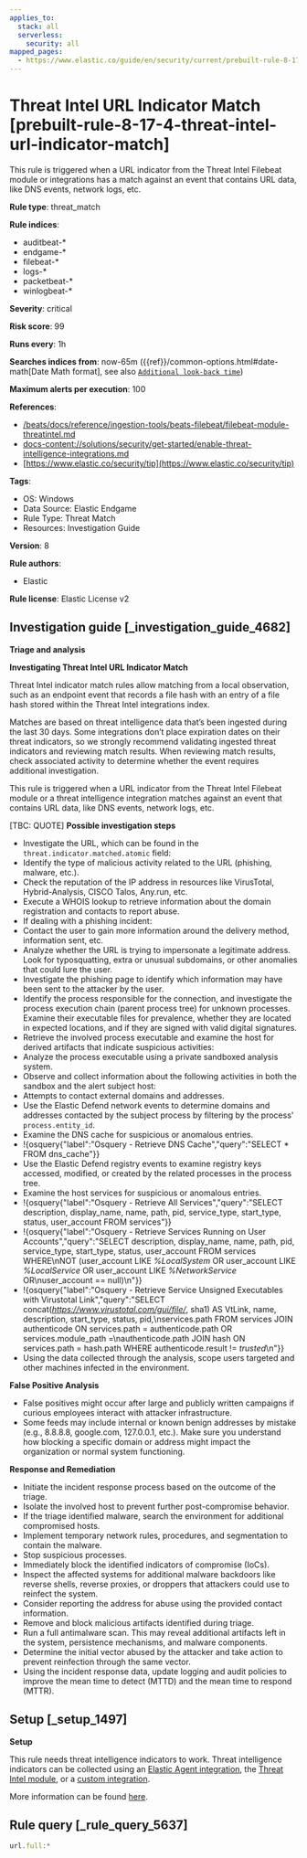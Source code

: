 ```yaml
---
applies_to:
  stack: all
  serverless:
    security: all
mapped_pages:
  - https://www.elastic.co/guide/en/security/current/prebuilt-rule-8-17-4-threat-intel-url-indicator-match.html
---
```


# Threat Intel URL Indicator Match [prebuilt-rule-8-17-4-threat-intel-url-indicator-match]

This rule is triggered when a URL indicator from the Threat Intel Filebeat module or integrations has a match against an event that contains URL data, like DNS events, network logs, etc.

**Rule type**: threat_match

**Rule indices**:

* auditbeat-*
* endgame-*
* filebeat-*
* logs-*
* packetbeat-*
* winlogbeat-*

**Severity**: critical

**Risk score**: 99

**Runs every**: 1h

**Searches indices from**: now-65m ({{ref}}/common-options.html#date-math[Date Math format], see also [`Additional look-back time`](docs-content://solutions/security/detect-and-alert/create-detection-rule.md#rule-schedule))

**Maximum alerts per execution**: 100

**References**:

* [/beats/docs/reference/ingestion-tools/beats-filebeat/filebeat-module-threatintel.md](beats://docs/reference/filebeat/filebeat-module-threatintel.md)
* [docs-content://solutions/security/get-started/enable-threat-intelligence-integrations.md](docs-content://solutions/security/get-started/enable-threat-intelligence-integrations.md)
* [https://www.elastic.co/security/tip](https://www.elastic.co/security/tip)

**Tags**:

* OS: Windows
* Data Source: Elastic Endgame
* Rule Type: Threat Match
* Resources: Investigation Guide

**Version**: 8

**Rule authors**:

* Elastic

**Rule license**: Elastic License v2

## Investigation guide [_investigation_guide_4682]

**Triage and analysis**

**Investigating Threat Intel URL Indicator Match**

Threat Intel indicator match rules allow matching from a local observation, such as an endpoint event that records a file hash with an entry of a file hash stored within the Threat Intel integrations index.

Matches are based on threat intelligence data that’s been ingested during the last 30 days. Some integrations don’t place expiration dates on their threat indicators, so we strongly recommend validating ingested threat indicators and reviewing match results. When reviewing match results, check associated activity to determine whether the event requires additional investigation.

This rule is triggered when a URL indicator from the Threat Intel Filebeat module or a threat intelligence integration matches against an event that contains URL data, like DNS events, network logs, etc.

[TBC: QUOTE]
**Possible investigation steps**

* Investigate the URL, which can be found in the `threat.indicator.matched.atomic` field:
* Identify the type of malicious activity related to the URL (phishing, malware, etc.).
* Check the reputation of the IP address in resources like VirusTotal, Hybrid-Analysis, CISCO Talos, Any.run, etc.
* Execute a WHOIS lookup to retrieve information about the domain registration and contacts to report abuse.
* If dealing with a phishing incident:
* Contact the user to gain more information around the delivery method, information sent, etc.
* Analyze whether the URL is trying to impersonate a legitimate address. Look for typosquatting, extra or unusual subdomains, or other anomalies that could lure the user.
* Investigate the phishing page to identify which information may have been sent to the attacker by the user.
* Identify the process responsible for the connection, and investigate the process execution chain (parent process tree) for unknown processes. Examine their executable files for prevalence, whether they are located in expected locations, and if they are signed with valid digital signatures.
* Retrieve the involved process executable and examine the host for derived artifacts that indicate suspicious activities:
* Analyze the process executable using a private sandboxed analysis system.
* Observe and collect information about the following activities in both the sandbox and the alert subject host:
* Attempts to contact external domains and addresses.
* Use the Elastic Defend network events to determine domains and addresses contacted by the subject process by filtering by the process' `process.entity_id`.
* Examine the DNS cache for suspicious or anomalous entries.
* !{osquery{"label":"Osquery - Retrieve DNS Cache","query":"SELECT * FROM dns_cache"}}
* Use the Elastic Defend registry events to examine registry keys accessed, modified, or created by the related processes in the process tree.
* Examine the host services for suspicious or anomalous entries.
* !{osquery{"label":"Osquery - Retrieve All Services","query":"SELECT description, display_name, name, path, pid, service_type, start_type, status, user_account FROM services"}}
* !{osquery{"label":"Osquery - Retrieve Services Running on User Accounts","query":"SELECT description, display_name, name, path, pid, service_type, start_type, status, user_account FROM services WHERE\nNOT (user_account LIKE *%LocalSystem* OR user_account LIKE *%LocalService* OR user_account LIKE *%NetworkService* OR\nuser_account == null)\n"}}
* !{osquery{"label":"Osquery - Retrieve Service Unsigned Executables with Virustotal Link","query":"SELECT concat(*https://www.virustotal.com/gui/file/*, sha1) AS VtLink, name, description, start_type, status, pid,\nservices.path FROM services JOIN authenticode ON services.path = authenticode.path OR services.module_path =\nauthenticode.path JOIN hash ON services.path = hash.path WHERE authenticode.result != *trusted*\n"}}
* Using the data collected through the analysis, scope users targeted and other machines infected in the environment.

**False Positive Analysis**

* False positives might occur after large and publicly written campaigns if curious employees interact with attacker infrastructure.
* Some feeds may include internal or known benign addresses by mistake (e.g., 8.8.8.8, google.com, 127.0.0.1, etc.). Make sure you understand how blocking a specific domain or address might impact the organization or normal system functioning.

**Response and Remediation**

* Initiate the incident response process based on the outcome of the triage.
* Isolate the involved host to prevent further post-compromise behavior.
* If the triage identified malware, search the environment for additional compromised hosts.
* Implement temporary network rules, procedures, and segmentation to contain the malware.
* Stop suspicious processes.
* Immediately block the identified indicators of compromise (IoCs).
* Inspect the affected systems for additional malware backdoors like reverse shells, reverse proxies, or droppers that attackers could use to reinfect the system.
* Consider reporting the address for abuse using the provided contact information.
* Remove and block malicious artifacts identified during triage.
* Run a full antimalware scan. This may reveal additional artifacts left in the system, persistence mechanisms, and malware components.
* Determine the initial vector abused by the attacker and take action to prevent reinfection through the same vector.
* Using the incident response data, update logging and audit policies to improve the mean time to detect (MTTD) and the mean time to respond (MTTR).


## Setup [_setup_1497]

**Setup**

This rule needs threat intelligence indicators to work. Threat intelligence indicators can be collected using an [Elastic Agent integration](docs-content://solutions/security/get-started/enable-threat-intelligence-integrations.md#agent-ti-integration), the [Threat Intel module](docs-content://solutions/security/get-started/enable-threat-intelligence-integrations.md#ti-mod-integration), or a [custom integration](docs-content://solutions/security/get-started/enable-threat-intelligence-integrations.md#custom-ti-integration).

More information can be found [here](docs-content://solutions/security/get-started/enable-threat-intelligence-integrations.md).


## Rule query [_rule_query_5637]

```js
url.full:*
```


